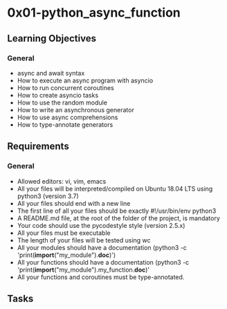 # 0x01-python_async_function

## Learning Objectives
### General

* async and await syntax
* How to execute an async program with asyncio
* How to run concurrent coroutines
* How to create asyncio tasks
* How to use the random module
* How to write an asynchronous generator
* How to use async comprehensions
* How to type-annotate generators

## Requirements
### General
* Allowed editors: vi, vim, emacs
* All your files will be interpreted/compiled on Ubuntu 18.04 LTS using python3 (version 3.7)
* All your files should end with a new line
* The first line of all your files should be exactly #!/usr/bin/env python3
* A README.md file, at the root of the folder of the project, is mandatory
* Your code should use the pycodestyle style (version 2.5.x)
* All your files must be executable
* The length of your files will be tested using wc
* All your modules should have a documentation (python3 -c 'print(__import__("my_module").__doc__)')
* All your functions should have a documentation (python3 -c 'print(__import__("my_module").my_function.__doc__)'
* All your functions and coroutines must be type-annotated.

## Tasks

